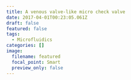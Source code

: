 ```yaml
---
title: A venous valve-like micro check valve
date: 2017-04-01T00:23:05.061Z
draft: false
featured: false
tags:
  - Microfluidics
categories: []
image:
  filename: featured
  focal_point: Smart
  preview_only: false
---
```

